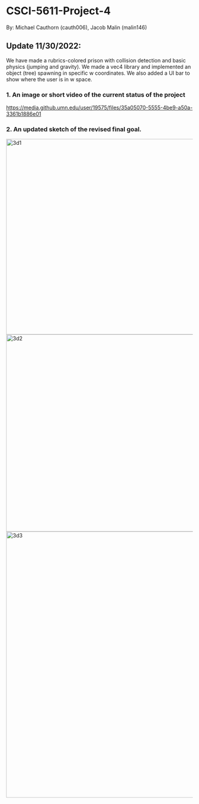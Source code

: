 # CSCI-5611-Project-4

By: Michael Cauthorn (cauth006), Jacob Malin (malin146)

## Update 11/30/2022:
We have made a rubrics-colored prison with collision detection and basic physics (jumping and gravity). We made a vec4 library and implemented an object (tree) spawning in specific w coordinates. We also added a UI bar to show where the user is in w space. 

### 1. An image or short video of the current status of the project
https://media.github.umn.edu/user/19575/files/35a05070-5555-4be9-a50a-3361b1886e01

### 2. An updated sketch of the revised final goal.
<img width="527" alt="3d1" src="https://media.github.umn.edu/user/19575/files/add1a0cc-c8de-4b8b-908d-999540178864">
<img width="531" alt="3d2" src="https://media.github.umn.edu/user/19575/files/fd2f96a2-5a77-4402-bec9-17f1a9a3b2fc">
<img width="717" alt="3d3" src="https://media.github.umn.edu/user/19575/files/1cf8fd11-b01f-4223-9dee-05b92370ac2c">
